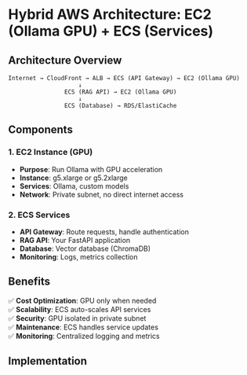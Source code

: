 # Hybrid AWS Architecture: EC2 (Ollama GPU) + ECS (Services)

## Architecture Overview

```
Internet → CloudFront → ALB → ECS (API Gateway) → EC2 (Ollama GPU)
                    ↓
                ECS (RAG API) → EC2 (Ollama GPU)
                    ↓
                ECS (Database) → RDS/ElastiCache
```

## Components

### 1. EC2 Instance (GPU)

- **Purpose**: Run Ollama with GPU acceleration
- **Instance**: g5.xlarge or g5.2xlarge
- **Services**: Ollama, custom models
- **Network**: Private subnet, no direct internet access

### 2. ECS Services

- **API Gateway**: Route requests, handle authentication
- **RAG API**: Your FastAPI application
- **Database**: Vector database (ChromaDB)
- **Monitoring**: Logs, metrics collection

## Benefits

✅ **Cost Optimization**: GPU only when needed  
✅ **Scalability**: ECS auto-scales API services  
✅ **Security**: GPU isolated in private subnet  
✅ **Maintenance**: ECS handles service updates  
✅ **Monitoring**: Centralized logging and metrics  

## Implementation
